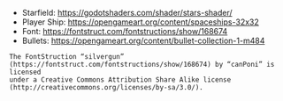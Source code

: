 - Starfield: <https://godotshaders.com/shader/stars-shader/>
- Player Ship: <https://opengameart.org/content/spaceships-32x32>
- Font: <https://fontstruct.com/fontstructions/show/168674>
- Bullets: <https://opengameart.org/content/bullet-collection-1-m484>

```
The FontStruction “silvergun”
(https://fontstruct.com/fontstructions/show/168674) by “canPoni” is licensed
under a Creative Commons Attribution Share Alike license
(http://creativecommons.org/licenses/by-sa/3.0/).
```
